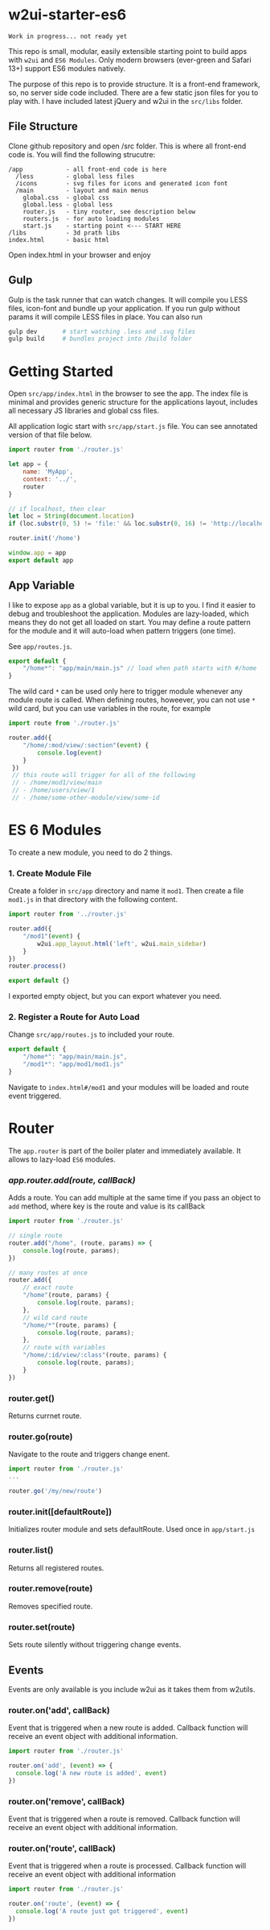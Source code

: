 # w2ui-starter-es6

`Work in progress... not ready yet`

This repo is small, modular, easily extensible starting point to build apps with `w2ui` and `ES6 Modules`. Only modern browsers (ever-green and Safari 13+) support ES6 modules natively.

The purpose of this repo is to  provide structure. It is a front-end framework, so, no server side code included. There are a few static json files for you to play with. I have included latest jQuery and w2ui in the `src/libs` folder.

## File Structure

Clone github repository and open /src folder. This is where all front-end code is. You will find the following strucutre:

```
/app            - all front-end code is here
  /less         - global less files
  /icons        - svg files for icons and generated icon font
  /main         - layout and main menus
    global.css  - global css
    global.less - global less
    router.js   - tiny router, see description below
    routers.js  - for auto loading modules
    start.js    - starting point <--- START HERE
/libs           - 3d prath libs
index.html      - basic html
```

Open index.html in your browser and enjoy

## Gulp

Gulp is the task runner that can watch changes. It will compile you LESS files, icon-font and bundle up your application. If you run gulp without params it will compile LESS files in place. You can also run

```sh
gulp dev       # start watching .less and .svg files
gulp build     # bundles project into /build folder
```

# Getting Started

Open `src/app/index.html` in the browser to see the app. The index file is minimal and provides generic structure for the applications layout, includes all necessary JS libraries and global css files.

All application logic start with `src/app/start.js` file. You can see annotated version of that file below.

```js
import router from './router.js'

let app = {
    name: 'MyApp',
    context: '../',
    router
}

// if localhost, then clear
let loc = String(document.location)
if (loc.substr(0, 5) != 'file:' && loc.substr(0, 16) != 'http://localhost') app.context = ''

router.init('/home')

window.app = app
export default app
```

## App Variable

I like to expose `app` as a global variable, but it is up to you. I find it easier to debug and troubleshoot the application. Modules are lazy-loaded, which means they do not get all loaded on start. You may define a route pattern for the module and it will auto-load when pattern triggers (one time).

See `app/routes.js`.
```js
export default {
    "/home*": "app/main/main.js" // load when path starts with #/home
}
````
The wild card `*` can be used only here to trigger module whenever any module route is called. When defining routes, howeever, you can not use `*` wild card, but you can use variables in the route, for example
```js
import route from './router.js'

router.add({
    "/home/:mod/view/:section"(event) {
        console.log(event)
    }
 })
 // this route will trigger for all of the following
 // - /home/mod1/view/main
 // - /home/users/view/1
 // - /home/some-other-module/view/some-id
```

# ES 6 Modules

To create a new module, you need to do 2 things.

### 1. Create Module File

Create a folder in `src/app` directory and name it `mod1`. Then create a file `mod1.js` in that directory with the following content.
```js
import router from '../router.js'

router.add({
    "/mod1"(event) {
        w2ui.app_layout.html('left', w2ui.main_sidebar)
    }
})
router.process()

export default {}
```

I exported empty object, but you can export whatever you need.

### 2. Register a Route for Auto Load

Change `src/app/routes.js` to included your route.
```js
export default {
    "/home*": "app/main/main.js",
    "/mod1*": "app/mod1/mod1.js"
}
```
Navigate to `index.html#/mod1` and your modules will be loaded and route event triggered.

# Router

The `app.router` is part of the boiler plater and immediately available. It allows to lazy-load `ES6` modules.

### *app.router.add(route, callBack)*
Adds a route. You can add multiple at the same time if you pass an object to `add` method, where key is the route and value is its callBack

```js
import router from './router.js'

// single route
router.add("/home", (route, params) => {
    console.log(route, params);
})

// many routes at once
router.add({
    // exact route
    "/home"(route, params) {
        console.log(route, params);
    },
    // wild card route
    "/home/*"(route, params) {
        console.log(route, params);
    },
    // route with variables
    "/home/:id/view/:class"(route, params) {
        console.log(route, params);
    }
})
```

### router.get()
Returns currnet route.

### router.go(route)
Navigate to the route and triggers change enent.
```js
import router from './router.js'
...

router.go('/my/new/route')
```

### router.init([defaultRoute])
Initializes router module and sets defaultRoute. Used once in `app/start.js`

### router.list()
Returns all registered routes.

### router.remove(route)
Removes specified route.

### router.set(route)
Sets route silently without triggering change events.

## Events
Events are only available is you include w2ui as it takes them from w2utils.

### router.on('add', callBack)
Event that is triggered when a new route is added. Callback function will receive an event object with additional information.
```js
import router from './router.js'

router.on('add', (event) => {
  console.log('A new route is added', event)
})
```

### router.on('remove', callBack)
Event that is triggered when a route is removed. Callback function will receive an event object with additional information.

### router.on('route', callBack)
Event that is triggered when a route is processed. Callback function will receive an event object with additional information
```js
import router from './router.js'

router.on('route', (event) => {
  console.log('A route just got triggered', event)
})
```
